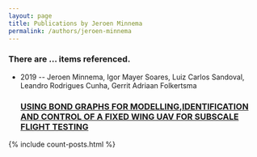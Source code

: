 ```yaml
---
layout: page
title: Publications by Jeroen Minnema
permalink: /authors/jeroen-minnema
---
```


<h3 id="number-posts">There are ... items referenced.</h3>
<ul class="post-list">
<li><span class='post-meta'>2019 -- Jeroen Minnema, Igor Mayer Soares, Luiz Carlos Sandoval, Leandro Rodrigues Cunha, Gerrit Adriaan Folkertsma</span><h3><a class='post-link' href="{{ site.baseurl }}/using-bond-graphs-for-modelling-identification-and-control-of-a-fixed-wing-uav-for-subscale-flight-testing">USING BOND GRAPHS FOR MODELLING,IDENTIFICATION AND CONTROL OF A FIXED WING UAV FOR SUBSCALE FLIGHT TESTING</a></h3></li>

</ul>
{% include count-posts.html %}

